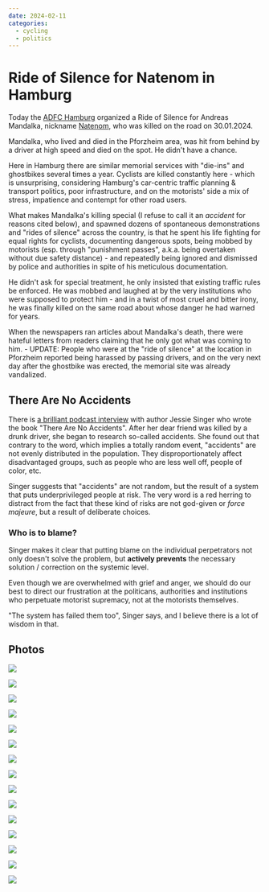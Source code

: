 ```yaml
---
date: 2024-02-11
categories:
  - cycling
  - politics
---
```


# Ride of Silence for Natenom in Hamburg

Today the [ADFC Hamburg](https://hamburg.adfc.de/) organized a Ride of Silence
for Andreas Mandalka, nickname [Natenom](https://de.wikipedia.org/wiki/Natenom),
who was killed on the road on 30.01.2024.

<!-- more -->

Mandalka, who lived and died in the Pforzheim area, was hit from behind by a driver
at high speed and died on the spot. He didn't have a chance.

Here in Hamburg there are similar memorial services with "die-ins" and ghostbikes several times a year.
Cyclists are killed constantly here - which is unsurprising, considering Hamburg's car-centric traffic planning
& transport politics, poor infrastructure, and on the motorists' side a mix of stress, impatience
and contempt for other road users.

What makes Mandalka's killing special (I refuse to call it an *accident* for reasons cited below),
and spawned dozens of spontaneous demonstrations and "rides of silence" across the country,
is that he spent his life fighting for equal rights for cyclists, documenting dangerous spots,
being mobbed by motorists (esp. through "punishment passes", a.k.a. being overtaken without
due safety distance) - and repeatedly being ignored and dismissed by police and authorities in spite of
his meticulous documentation.

He didn't ask for special treatment, he only insisted that existing traffic rules be enforced.
He was mobbed and laughed at by the very institutions who were supposed to protect him -
and in a twist of most cruel and bitter irony, he was finally killed
on the same road about whose danger he had warned for years.

When the newspapers ran articles about Mandalka's death, there were hateful letters from readers claiming
that he only got what was coming to him. - UPDATE: People who were at the "ride of silence" at the location in Pforzheim
reported being harassed by passing drivers, and on the very next day after the ghostbike was erected,
the memorial site was already vandalized.

## There Are No Accidents

There is
[a brilliant podcast interview](https://thewaroncars.org/2022/02/15/there-are-no-accidents-with-jessie-singer)
with author Jessie Singer who wrote the book "There Are No Accidents".
After her dear friend was killed by a drunk driver, she began to research so-called accidents.
She found out that contrary to the word, which implies a totally random event,
"accidents" are not evenly distributed in the population. They disproportionately affect
disadvantaged groups, such as people who are less well off, people of color, etc.

Singer suggests that "accidents" are not random, but the result of a system that puts underprivileged
people at risk. The very word is a red herring to distract from
the fact that these kind of risks are not god-given or *force majeure*, but a result of deliberate choices.

### Who is to blame?

Singer makes it clear that putting blame on the individual perpetrators not only doesn't solve the problem,
but **actively prevents** the necessary solution / correction on the systemic level.

Even though we are overwhelmed with grief and anger, we should do our best to direct our frustration
at the politicans, authorities and institutions who perpetuate motorist supremacy, not at the motorists
themselves.

"The system has failed them too", Singer says, and I believe there is a lot of wisdom in that.

## Photos

![](https://pixelfed.de/storage/m/_v2/603937060966080134/7c649620b-69b6c5/A8zfTB4EEzn3/dTPho4d4DQKUMvDsWGvuN04bgRwbEPza4eFZPpki.jpg)

![](https://pixelfed.de/storage/m/_v2/603937060966080134/7c649620b-69b6c5/BNDzyLIta5Z2/xXj1znsUwOsOFEAPVTR3J0OP2rrjipl2sL5CgRJV.jpg)

![](https://pixelfed.de/storage/m/_v2/603937060966080134/7c649620b-69b6c5/l6acGM0ulTMB/NeYa9alp1i1IHDjAIZ45g9K5xxX1Bw57UZvubfWH.jpg)

![](https://pixelfed.de/storage/m/_v2/603937060966080134/7c649620b-69b6c5/S1P1HpP0t2Xz/aA0w69HlWTOfzGUIiUCfFAwCLCwercvkctwGU4vP.jpg)

![](https://pixelfed.de/storage/m/_v2/603937060966080134/7c649620b-69b6c5/GgwXAHSjarOI/VvfxXS7n4GTMX6YsaLfZwEotTREVHkEGik0swaaA.jpg)

![](https://pixelfed.de/storage/m/_v2/603937060966080134/7c649620b-69b6c5/gvlU9BDMRRTf/GR4wcxAnkeJkYbtvP9A1NPlPdodv7KCp5VgbO9f7.jpg)

![](https://pixelfed.de/storage/m/_v2/603937060966080134/7c649620b-69b6c5/QoENRF0hbPWp/vjepecKN3z6nGYNvnepq3raj7Kt838QnqNLTLAox.jpg)

![](https://pixelfed.de/storage/m/_v2/603937060966080134/7c649620b-69b6c5/VNLdvczWavGg/TaUVAhHHsP5fHFSz9hXp4hikMtNvHqRHrCKScwun.jpg)

![](https://pixelfed.de/storage/m/_v2/603937060966080134/7c649620b-69b6c5/FBFJnP2ZPhUT/lJMmywEdOFoPCNuTUucdw2rnq6QaV0l8y67v7p7J.jpg)

![](https://pixelfed.de/storage/m/_v2/603937060966080134/7c649620b-69b6c5/STmQaUBBOcMo/4AKRwfkWJFyg4e0SuJgRvw2CTnXDIzWlbTw4XO6q.jpg)

![](https://pixelfed.de/storage/m/_v2/603937060966080134/7c649620b-69b6c5/w8GPwGfGPU87/8czwA6PdvyDEHHMGCOm3vhdLTatBrLMk8mwOuBbh.jpg)

![](https://pixelfed.de/storage/m/_v2/603937060966080134/7c649620b-69b6c5/m3ay3AkxxQKk/cSaebWqz8wQ1idRdIMhiBc5b9bHcw07NsYWRTm9z.jpg)

![](https://pixelfed.de/storage/m/_v2/603937060966080134/7c649620b-69b6c5/b15lR4MDjJEJ/3xtRrWbkCCMhYfQxEGabbCmS5O1D6qGsXBLgcWet.jpg)

![](https://pixelfed.de/storage/m/_v2/603937060966080134/7c649620b-69b6c5/qRcYkpDgvhzQ/wmi3CcAR8qsUG8GSQ6AjGgpOD6sF0cpps6PwNg0K.jpg)

![](https://pixelfed.de/storage/m/_v2/603937060966080134/7c649620b-69b6c5/Npw8EFYYWKqh/jp1DWv7oc9bZyCN3e9iSxYHgMQZvcjdHDYh6SzML.jpg)

